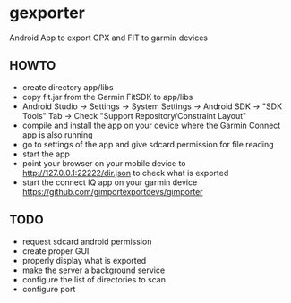 # gexporter
Android App to export GPX and FIT to garmin devices

## HOWTO
* create directory app/libs
* copy fit.jar from the Garmin FitSDK to app/libs
* Android Studio -> Settings -> System Settings -> Android SDK -> "SDK Tools" Tab -> Check "Support Repository/Constraint Layout"
* compile and install the app on your device where the Garmin Connect app is also running
* go to settings of the app and give sdcard permission for file reading
* start the app
* point your browser on your mobile device to http://127.0.0.1:22222/dir.json to check what is exported
* start the connect IQ app on your garmin device https://github.com/gimportexportdevs/gimporter

## TODO
* request sdcard android permission
* create proper GUI
* properly display what is exported
* make the server a background service
* configure the list of directories to scan
* configure port
